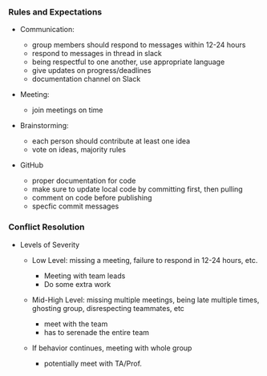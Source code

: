 ### Rules and Expectations 
- Communication:
  - group members should respond to messages within 12-24 hours 
  - respond to messages in thread in slack
  - being respectful to one another, use appropriate language
  - give updates on progress/deadlines
  - documentation channel on Slack

- Meeting: 
  - join meetings on time

- Brainstorming: 
  - each person should contribute at least one idea
  - vote on ideas, majority rules

- GitHub
  - proper documentation for code 
  - make sure to update local code by committing first, then pulling 
  - comment on code before publishing
  - specfic commit messages

### Conflict Resolution 

- Levels of Severity 
  - Low Level: missing a meeting, failure to respond in 12-24 hours, etc.
    - Meeting with team leads
    - Do some extra work 

  - Mid-High Level: missing multiple meetings, being late multiple times, ghosting group, disrespecting teammates, etc
    - meet with the team 
    - has to serenade the entire team 
  
  - If behavior continues, meeting with whole group 
    - potentially meet with TA/Prof.
